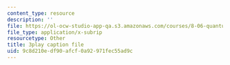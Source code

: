 ```yaml
---
content_type: resource
description: ''
file: https://ol-ocw-studio-app-qa.s3.amazonaws.com/courses/8-06-quantum-physics-iii-spring-2018/9c8d210edf90afcf0a92971fec55ad9c_omqSBV--uQ4.srt
file_type: application/x-subrip
resourcetype: Other
title: 3play caption file
uid: 9c8d210e-df90-afcf-0a92-971fec55ad9c
---
```

